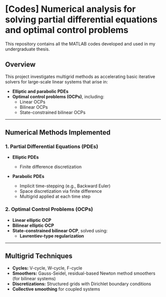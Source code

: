 # [Codes] Numerical analysis for solving partial differential equations and optimal control problems

This repository contains all the MATLAB codes developed and used in my undergraduate thesis.

## Overview

This project investigates multigrid methods as accelerating basic iterative solvers for large-scale linear systems that arise in:
- **Elliptic and parabolic PDEs**
- **Optimal control problems (OCPs)**, including:
  - Linear OCPs
  - Bilinear OCPs
  - State-constrained bilinear OCPs

---

## Numerical Methods Implemented

### 1. Partial Differential Equations (PDEs)
- **Elliptic PDEs**
  - Finite difference discretization

- **Parabolic PDEs**
  - Implicit time-stepping (e.g., Backward Euler)
  - Space discretization via finite difference
  - Multigrid applied at each time step

### 2. Optimal Control Problems (OCPs)
- **Linear elliptic OCP** 
- **Bilinear elliptic OCP**
- **State-constrained bilinear OCP**, solved using:
  - **Lavrentiev-type regularization**

---

## Multigrid Techniques

- **Cycles:** V-cycle, W-cycle, F-cycle
- **Smoothers:** Gauss-Seidel, residual-based Newton method smoothers (for bilinear systems)
- **Discretizations:** Structured grids with Dirichlet boundary conditions
- **Collective smoothing** for coupled systems

